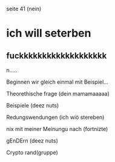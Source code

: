 seite 41 (nein)

# ich will seterben

## fuckkkkkkkkkkkkkkkkkkk

n.....

Beginnen wir gleich einmal mit Beispiel...

Theorethische frage (dein mamamaaaaa)

Beispiele (deez nuts)

Redungswendungen (ich wiö stereben)

nix mit meiner Meinungu nach (fortnizte)

gEnDErn (deez nuts)


Crypto rand(gruppe)